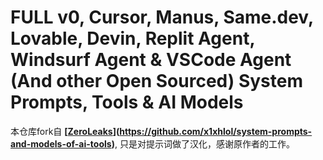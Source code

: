# **FULL v0, Cursor, Manus, Same.dev, Lovable, Devin, Replit Agent, Windsurf Agent & VSCode Agent (And other Open Sourced) System Prompts, Tools & AI Models**  

本仓库fork自 **[[ZeroLeaks](https://github.com/x1xhlol/system-prompts-and-models-of-ai-tools)](https://github.com/x1xhlol/system-prompts-and-models-of-ai-tools)**, 只是对提示词做了汉化，感谢原作者的工作。